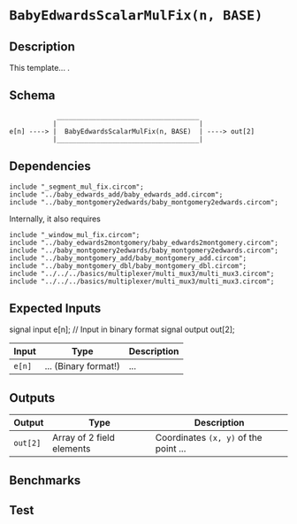 # `BabyEdwardsScalarMulFix(n, BASE)`

## Description

This template... . 

## Schema

```
            ____________________________________     
           |                                    |
e[n] ----> |  BabyEdwardsScalarMulFix(n, BASE)  | ----> out[2]
           |____________________________________|
```

## Dependencies

```
include "_segment_mul_fix.circom";
include "../baby_edwards_add/baby_edwards_add.circom";
include "../baby_montgomery2edwards/baby_montgomery2edwards.circom";
```
Internally, it also requires
```
include "_window_mul_fix.circom";
include "../baby_edwards2montgomery/baby_edwards2montgomery.circom";
include "../baby_montgomery2edwards/baby_montgomery2edwards.circom";
include "../baby_montgomery_add/baby_montgomery_add.circom";
include "../baby_montgomery_dbl/baby_montgomery_dbl.circom";
include "../../../basics/multiplexer/multi_mux3/multi_mux3.circom";
include "../../../basics/multiplexer/multi_mux3/multi_mux3.circom";
```

## Expected Inputs

  signal input e[n];        // Input in binary format
  signal output out[2];     

| Input         | Type           | Description         |                                            
| ------------- | -------------  | -------------       | 
| `e[n]`       | ... (Binary format!)  | ...  |

## Outputs

| Output        | Type           | Description     |
| ------------- | -------------  | ----------      | 
| `out[2]`      | Array of 2 field elements  | Coordinates `(x, y)` of the point ...  |

## Benchmarks 

## Test
